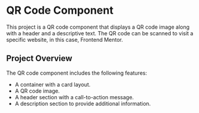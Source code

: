 # QR Code Component

This project is a QR code component that displays a QR code image along with a header and a descriptive text. The QR code can be scanned to visit a specific website, in this case, Frontend Mentor.

## Project Overview

The QR code component includes the following features:

- A container with a card layout.
- A QR code image.
- A header section with a call-to-action message.
- A description section to provide additional information.
